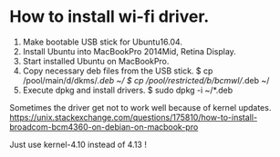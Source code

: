 How to install wi-fi driver.
============================
1. Make bootable USB stick for Ubuntu16.04.
2. Install Ubuntu into MacBookPro 2014Mid, Retina Display.
3. Start installed Ubuntu on MacBookPro.
4. Copy necessary deb files from the USB stick.
   $ cp /pool/main/d/dkms/*.deb ~/
   $ cp /pool/restricted/b/bcmwl/*.deb ~/
5. Execute dpkg and install drivers.
   $ sudo dpkg -i ~/*.deb

Sometimes the driver get not to work well
because of kernel updates.
https://unix.stackexchange.com/questions/175810/how-to-install-broadcom-bcm4360-on-debian-on-macbook-pro

Just use kernel-4.10 instead of 4.13 !